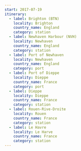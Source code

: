 ```yaml
---
start: 2017-07-19
itinerary:
  - label: Brighton (BTN)
    locality: Brighton
    country_name: England
    category: station
  - label: Newhaven Harbour (NVH)
    locality: Newhaven
    country_name: England
    category: station
  - label: Port of Newhaven
    locality: Newhaven
    country_name: England
    category: port
  - label: Port of Dieppe
    locality: Dieppe
    country_name: France
    category: port
  - label: Dieppe
    locality: Dieppe
    country_name: France
    category: station
  - label: Rouen-Rive-Droite
    locality: Rouen
    country_name: France
    category: station
  - label: Le Havre
    locality: Le Harve
    country_name: France
    category: station
---
```

